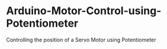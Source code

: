 # Arduino-Motor-Control-using-Potentiometer
Controlling the position of a Servo Motor using Potentiometer
